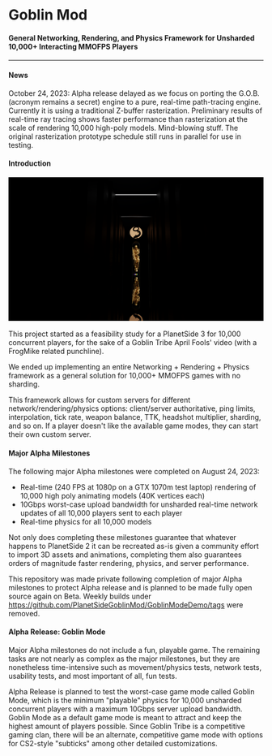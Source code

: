 # Goblin Mod
#### General Networking, Rendering, and Physics Framework for Unsharded 10,000+ Interacting MMOFPS Players
<hr>

#### News

October 24, 2023: Alpha release delayed as we focus on porting the G.O.B. (acronym remains a secret) engine to a pure, real-time path-tracing engine. Currently it is using a traditional Z-buffer rasterization. Preliminary results of real-time ray tracing shows faster performance than rasterization at the scale of rendering 10,000 high-poly models. Mind-blowing stuff. The original rasterization prototype schedule still runs in parallel for use in testing.

#### Introduction

[![](./206376334.png)](https://www.youtube.com/watch?v=rTbKslUxKVU)

This project started as a feasibility study for a PlanetSide 3 for 10,000 concurrent players, for the sake of a Goblin Tribe April Fools' video (with a FrogMike related punchline).

We ended up implementing an entire Networking + Rendering + Physics framework as a general solution for 10,000+ MMOFPS games with no sharding.

This framework allows for custom servers for different network/rendering/physics options: client/server authoritative, ping limits, interpolation, tick rate, weapon balance, TTK, headshot multiplier, sharding, and so on. If a player doesn't like the available game modes, they can start their own custom server.

#### Major Alpha Milestones

The following major Alpha milestones were completed on August 24, 2023:

* Real-time (240 FPS at 1080p on a GTX 1070m test laptop) rendering of 10,000 high poly animating models (40K vertices each)
* 10Gbps worst-case upload bandwidth for unsharded real-time network updates of all 10,000 players sent to each player
* Real-time physics for all 10,000 models

Not only does completing these milestones guarantee that whatever happens to PlanetSide 2 it can be recreated as-is given a community effort to import 3D assets and animations, completing them also guarantees orders of magnitude faster rendering, physics, and server performance.

This repository was made private following completion of major Alpha milestones to protect Alpha release and is planned to be made fully open source again on Beta. Weekly builds under https://github.com/PlanetSideGoblinMod/GoblinModeDemo/tags were removed.

#### Alpha Release: Goblin Mode

Major Alpha milestones do not include a fun, playable game. The remaining tasks are not nearly as complex as the major milestones, but they are nonetheless time-intensive such as movement/physics tests, network tests, usability tests, and most important of all, fun tests.

Alpha Release is planned to test the worst-case game mode called Goblin Mode, which is the minimum "playable" physics for 10,000 unsharded concurrent players with a maximum 10Gbps server upload bandwidth. Goblin Mode as a default game mode is meant to attract and keep the highest amount of players possible. Since Goblin Tribe is a competitive gaming clan, there will be an alternate, competitive game mode with options for CS2-style "subticks" among other detailed customizations.
